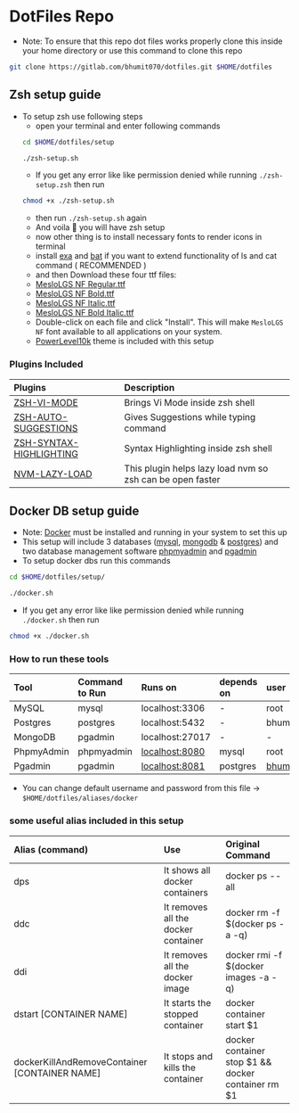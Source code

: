# DotFiles Repo

- Note: To ensure that this repo dot files works properly clone this inside your home directory or use this command to clone this repo

```bash
git clone https://gitlab.com/bhumit070/dotfiles.git $HOME/dotfiles
```

## Zsh setup guide

- To setup zsh use following steps
  - open your terminal and enter following commands <br />
  ```bash
  cd $HOME/dotfiles/setup
  ```
  ```bash
  ./zsh-setup.sh
  ```
  - If you get any error like like permission denied while running `./zsh-setup.zsh` then run
  ```bash
  chmod +x ./zsh-setup.sh
  ```
  - then run `./zsh-setup.sh` again
  - And voila 🥳 you will have zsh setup
  - now other thing is to install necessary fonts to render icons in terminal
  - install [exa](https://github.com/ogham/exa) and [bat](https://github.com/sharkdp/bat) if you want to extend functionality of ls and cat command ( RECOMMENDED )
  - and then Download these four ttf files:
  - [MesloLGS NF Regular.ttf](https://github.com/romkatv/powerlevel10k-media/raw/master/MesloLGS%20NF%20Regular.ttf)
  - [MesloLGS NF Bold.ttf](https://github.com/romkatv/powerlevel10k-media/raw/master/MesloLGS%20NF%20Bold.ttf)
  - [MesloLGS NF Italic.ttf](https://github.com/romkatv/powerlevel10k-media/raw/master/MesloLGS%20NF%20Italic.ttf)
  - [MesloLGS NF Bold Italic.ttf](https://github.com/romkatv/powerlevel10k-media/raw/master/MesloLGS%20NF%20Bold%20Italic.ttf)
  - Double-click on each file and click "Install". This will make `MesloLGS NF` font available to all
    applications on your system.
  - [PowerLevel10k](https://github.com/romkatv/powerlevel10k) theme is included with this setup

### Plugins Included

| Plugins                                                                         | Description                                               |
| :------------------------------------------------------------------------------ | :-------------------------------------------------------- |
| [ZSH-VI-MODE](https://github.com/jeffreytse/zsh-vi-mode) </span>                | Brings Vi Mode inside zsh shell                           |
| [ZSH-AUTO-SUGGESTIONS](https://github.com/zsh-users/zsh-autosuggestions)        | Gives Suggestions while typing command                    |
| [ZSH-SYNTAX-HIGHLIGHTING](https://github.com/zsh-users/zsh-syntax-highlighting) | Syntax Highlighting inside zsh shell                      |
| [NVM-LAZY-LOAD](https://github.com/lukechilds/zsh-nvm)                          | This plugin helps lazy load nvm so zsh can be open faster |

## Docker DB setup guide

- Note: [Docker](https://www.docker.com/) must be installed and running in your system to set this up
- This setup will include 3 databases ([mysql](https://www.mysql.com/), [mongodb](https://www.mongodb.com/) & [postgres](https://www.postgresql.org/)) and two database management software [phpmyadmin](https://www.phpmyadmin.net/) and [pgadmin](https://www.pgadmin.org/)
- To setup docker dbs run this commands
```bash
cd $HOME/dotfiles/setup/
```
```bash
./docker.sh
```
- If you get any error like like permission denied while running `./docker.sh` then run
```bash
chmod +x ./docker.sh
```

### How to run these tools
| Tool       | Command to Run | Runs on                                 | depends on | user                | password  |
| :--------- | :------------- | :-------------------------------------- | :--------- | :------------------ | :-------- |
| MySQL      | mysql          | localhost:3306                          | -          | root                | -         |
| Postgres   | postgres       | localhost:5432                          | -          | bhumit070           | bhumit070 |
| MongoDB    | pgadmin        | localhost:27017                         | -          | -                   | -         |
| PhpmyAdmin | phpmyadmin     | [localhost:8080](http://localhost:8080) | mysql      | root                | -         |
| Pgadmin    | pgadmin        | [localhost:8081](http://localhost:8081) | postgres   | bhumit070@gmail.com | bhumit070 |

- You can change default username and password from this file -> `$HOME/dotfiles/aliases/docker`

### some useful alias included in this setup
| Alias (command)                               | Use                                 | Original Command                                   |
| :-------------------------------------------- | :---------------------------------- | :------------------------------------------------- |
| dps                                           | It shows all docker containers      | docker ps --all                                    |
| ddc                                           | It removes all the docker container | docker rm -f $(docker ps -a -q)                    |
| ddi                                           | It removes all the docker image     | docker rmi -f $(docker images -a -q)               |
| dstart [CONTAINER NAME]                       | It starts the stopped container     | docker container start $1                          |
| dockerKillAndRemoveContainer [CONTAINER NAME] | It stops and kills the container    | docker container stop $1 && docker container rm $1 |